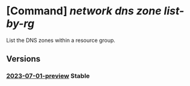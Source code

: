 # [Command] _network dns zone list-by-rg_

List the DNS zones within a resource group.

## Versions

### [2023-07-01-preview](/Resources/mgmt-plane/L3N1YnNjcmlwdGlvbnMve30vcmVzb3VyY2Vncm91cHMve30vcHJvdmlkZXJzL21pY3Jvc29mdC5uZXR3b3JrL2Ruc3pvbmVz/2023-07-01-preview.xml) **Stable**

<!-- mgmt-plane /subscriptions/{}/resourcegroups/{}/providers/microsoft.network/dnszones 2023-07-01-preview -->

